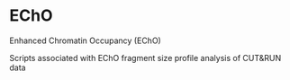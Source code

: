 # EChO
Enhanced Chromatin Occupancy (EChO)

Scripts associated with EChO fragment size profile analysis of CUT&RUN data
